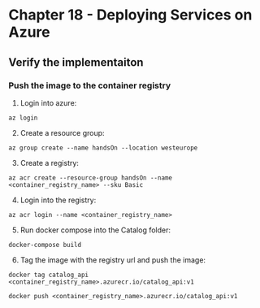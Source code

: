 # Chapter 18 - Deploying Services on Azure

## Verify the implementaiton

### Push the image to the container registry

1. Login into azure:

```
az login
```
2. Create a resource group:

```
az group create --name handsOn --location westeurope
```

3. Create a registry:

```
az acr create --resource-group handsOn --name <container_registry_name> --sku Basic
```

4. Login into the registry:

```
az acr login --name <container_registry_name>
```

5. Run docker compose into the Catalog folder:

```
docker-compose build
```

6. Tag the image with the registry url and push the image:

```
docker tag catalog_api
<container_registry_name>.azurecr.io/catalog_api:v1

docker push <container_registry_name>.azurecr.io/catalog_api:v1
```

